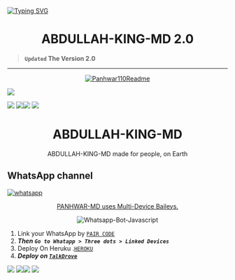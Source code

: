 <a href="https://git.io/typing-svg"><img src="https://readme-typing-svg.demolab.com?font=Black+Ops+One&size=100&pause=1000&color=FF033E&center=true&width=1000&height=200&lines= ABDULLAH-KING-MD-BOT" alt="Typing SVG" /></a>
  </p>

<p align="center">
  <h1 align="center">ABDULLAH-KING-MD 2.0</h1>
</p>

> **`Updated` The Version 2.0**

---
<p align="center">
  <a href="https://github.com/Panhwar110">
    <img src="http://readme-typing-svg.herokuapp.com?color=FF0000&center=true&vCenter=true&multiline=false&lines=ABDULLAH-KING-MD-+v2.0+MultiDevice;Developed+by+ABDULLAH-KING;Give+star+and+forks+this+Repo+🌟" alt="Panhwar110Readme">
  </a>
</p>

<a><img src='https://i.imgur.com/UfzyhWN.jpeg'/></a>


<img src='https://i.imgur.com/LyHic3i.gif'/></a>
<a><img src='https://i.imgur.com/LyHic3i.gif'/></a><a><img src='https://i.imgur.com/LyHic3i.gif'/></a>
<a><img src='https://i.imgur.com/LyHic3i.gif'/></a>
<h1 align="center"> ABDULLAH-KING-MD </h1> 
<p align="center"> ABDULLAH-KING-MD made for people, on Earth </p>

 
   
<p align="center">
 <h2>WhatsApp channel</h2>
  <a href="https://whatsapp.com/channel/0029ValASu1IN9ifummBKW1U" target="_blank">
    <img alt="whatsapp" src="https://img.shields.io/badge/ Whatsapp -25D366?style=for-the-badge&logo=whatsapp&logoColor=white" />
 



<p align="center"> PANHWAR-MD uses
  <a href="https://github.com/Panhwar110/Panhwar-MD">Multi-Device Baileys.</a>
</p>
<p align="center">
  <img title="Whatsapp-Bot-Javascript" src="https://img.shields.io/badge/Javascript-363303?style=for-the-badge&logo=javascript&logoColor=c6c631"></img>
</p>

    

1. Link your WhatsApp by [`PAIR CODE`](https://powered-by-ansar-664f9fe56b2d.herokuapp.com/)
2. ***Then `Go to Whatapp > Three dots > Linked Devices`***
3. Deploy On Heruku .[`HEROKU`](https://dashboard.heroku.com/new-app?template=https://github.com/Panhwar110/Panhwar-MD)
4.  ***Deploy on [`TalkDrove`](https://talkdrove.com/share-bot/62)***


<a><img src='https://i.imgur.com/LyHic3i.gif'/></a>
<a><img src='https://i.imgur.com/LyHic3i.gif'/></a><a><img src='https://i.imgur.com/LyHic3i.gif'/></a>
<a><img src='https://i.imgur.com/LyHic3i.gif'/></a>
